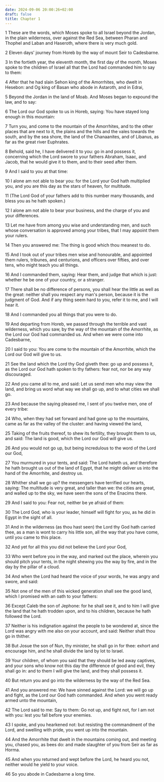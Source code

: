 ```yaml
---
date: 2024-09-06 20:00:26+02:00
draft: false
title: Chapter 1
---
```




1 These are the words, which Moses spoke to all Israel beyond the Jordan, in the plain wilderness, over against the Red Sea, between Pharan and Thophel and Laban and Haseroth, where there is very much gold.

2 Eleven days' journey from Horeb by the way of mount Seir to Cadesbarne.

3 In the fortieth year, the eleventh month, the first day of the month, Moses spoke to the children of Israel all that the Lord had commanded him to say to them:

4 After that he had slain Sehon king of the Amorrhites, who dwelt in Hesebon: and Og king of Basan who abode in Astaroth, and in Edrai,

5 Beyond the Jordan in the land of Moab. And Moses began to expound the law, and to say:

6 The Lord our God spoke to us in Horeb, saying: You have stayed long enough in this mountain:

7 Turn you, and come to the mountain of the Amorrhites, and to the other places that are next to it, the plains and the hills and the vales towards the south, and by the sea shore, the land of the Chanaanites, and of Libanus, as far as the great river Euphrates.

8 Behold, said he, I have delivered it to you: go in and possess it, concerning which the Lord swore to your fathers Abraham, Isaac, and Jacob, that he would give it to them, and to their seed after them.

9 And I said to you at that time:

10 I alone am not able to bear you: for the Lord your God hath multiplied you, and you are this day as the stars of heaven, for multitude.

11 (The Lord God of your fathers add to this number many thousands, and bless you as he hath spoken.)

12 I alone am not able to bear your business, and the charge of you and your differences.

13 Let me have from among you wise and understanding men, and such whose conversation is approved among your tribes, that I may appoint them your rulers.

14 Then you answered me: The thing is good which thou meanest to do.

15 And I took out of your tribes men wise and honourable, and appointed them rulers, tribunes, and centurions, and officers over fifties, and over tens, who might teach you all things.

16 And I commanded them, saying: Hear them, and judge that which is just: whether he be one of your country, or a stranger.

17 There shall be no difference of persons, you shall hear the little as well as the great: neither shall you respect any man's person, because it is the judgment of God. And if any thing seem hard to you, refer it to me, and I will hear it.

18 And I commanded you all things that you were to do.

19 And departing from Horeb, we passed through the terrible and vast wilderness, which you saw, by the way of the mountain of the Amorrhite, as the Lord our God had commanded us. And when we were come into Cadesbarne,

20 I said to you: You are come to the mountain of the Amorrhite, which the Lord our God will give to us.

21 See the land which the Lord thy God giveth thee: go up and possess it, as the Lord our God hath spoken to thy fathers: fear not, nor be any way discouraged.

22 And you came all to me, and said: Let us send men who may view the land, and bring us word what way we shall go up, and to what cities we shall go.

23 And because the saying pleased me, I sent of you twelve men, one of every tribe:

24 Who, when they had set forward and had gone up to the mountains, came as far as the valley of the cluster: and having viewed the land,

25 Taking of the fruits thereof, to shew its fertility, they brought them to us, and said: The land is good, which the Lord our God will give us.

26 And you would not go up, but being incredulous to the word of the Lord our God,

27 You murmured in your tents, and said: The Lord hateth us, and therefore he hath brought us out of the land of Egypt, that he might deliver us into the hand of the Amorrhite, and destroy us.

28 Whither shall we go up? the messengers have terrified our hearts, saying: The multitude is very great, and taller than we: the cities are great, and walled up to the sky, we have seen the sons of the Enacims there.

29 And I said to you: Fear not, neither be ye afraid of them:

30 The Lord God, who is your leader, himself will fight for you, as he did in Egypt in the sight of all.

31 And in the wilderness (as thou hast seen) the Lord thy God hath carried thee, as a man is wont to carry his little son, all the way that you have come, until you came to this place.

32 And yet for all this you did not believe the Lord your God,

33 Who went before you in the way, and marked out the place, wherein you should pitch your tents, in the night shewing you the way by fire, and in the day by the pillar of a cloud.

34 And when the Lord had heard the voice of your words, he was angry and swore, and said:

35 Not one of the men of this wicked generation shall see the good land, which I promised with an oath to your fathers:

36 Except Caleb the son of Jephone: for he shall see it, and to him I will give the land that he hath trodden upon, and to his children, because he hath followed the Lord.

37 Neither is his indignation against the people to be wondered at, since the Lord was angry with me also on your account, and said: Neither shalt thou go in thither.

38 But Josue the son of Nun, thy minister, he shall go in for thee: exhort and encourage him, and he shall divide the land by lot to Israel.

39 Your children, of whom you said that they should be led away captives, and your sons who know not this day the difference of good and evil, they shall go in: and to them I will give the land, and they shall possess it.

40 But return you and go into the wilderness by the way of the Red Sea.

41 And you answered me: We have sinned against the Lord: we will go up and fight, as the Lord our God hath commanded. And when you went ready armed unto the mountain,

42 The Lord said to me: Say to them: Go not up, and fight not, for I am not with you: lest you fall before your enemies.

43 I spoke, and you hearkened not: but resisting the commandment of the Lord, and swelling with pride, you went up into the mountain.

44 And the Amorrhite that dwelt in the mountains coming out, and meeting you, chased you, as bees do: and made slaughter of you from Seir as far as Horma.

45 And when you returned and wept before the Lord, he heard you not, neither would he yield to your voice.

46 So you abode in Cadesbarne a long time.

